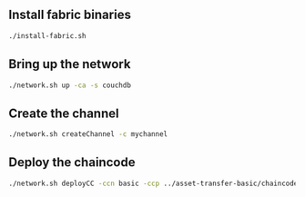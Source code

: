 ## Install fabric binaries

```bash
./install-fabric.sh
```

## Bring up the network

```bash
./network.sh up -ca -s couchdb
```

## Create the channel

```bash
./network.sh createChannel -c mychannel
```

## Deploy the chaincode

```bash
./network.sh deployCC -ccn basic -ccp ../asset-transfer-basic/chaincode-go -ccl go
```